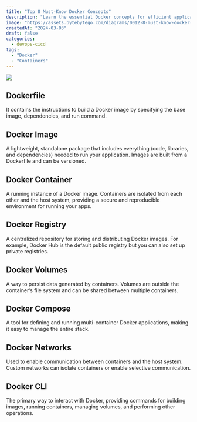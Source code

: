 ```yaml
---
title: "Top 8 Must-Know Docker Concepts"
description: "Learn the essential Docker concepts for efficient application deployment."
image: "https://assets.bytebytego.com/diagrams/0012-8-must-know-docker-concepts.png"
createdAt: "2024-03-03"
draft: false
categories:
  - devops-cicd
tags:
  - "Docker"
  - "Containers"
---
```


![](https://assets.bytebytego.com/diagrams/0012-8-must-know-docker-concepts.png)

## Dockerfile

It contains the instructions to build a Docker image by specifying the base image, dependencies, and run command.

## Docker Image

A lightweight, standalone package that includes everything (code, libraries, and dependencies) needed to run your application. Images are built from a Dockerfile and can be versioned.

## Docker Container

A running instance of a Docker image. Containers are isolated from each other and the host system, providing a secure and reproducible environment for running your apps.

## Docker Registry

A centralized repository for storing and distributing Docker images. For example, Docker Hub is the default public registry but you can also set up private registries.

## Docker Volumes

A way to persist data generated by containers. Volumes are outside the container’s file system and can be shared between multiple containers.

## Docker Compose

A tool for defining and running multi-container Docker applications, making it easy to manage the entire stack.

## Docker Networks

Used to enable communication between containers and the host system. Custom networks can isolate containers or enable selective communication.

## Docker CLI

The primary way to interact with Docker, providing commands for building images, running containers, managing volumes, and performing other operations.
